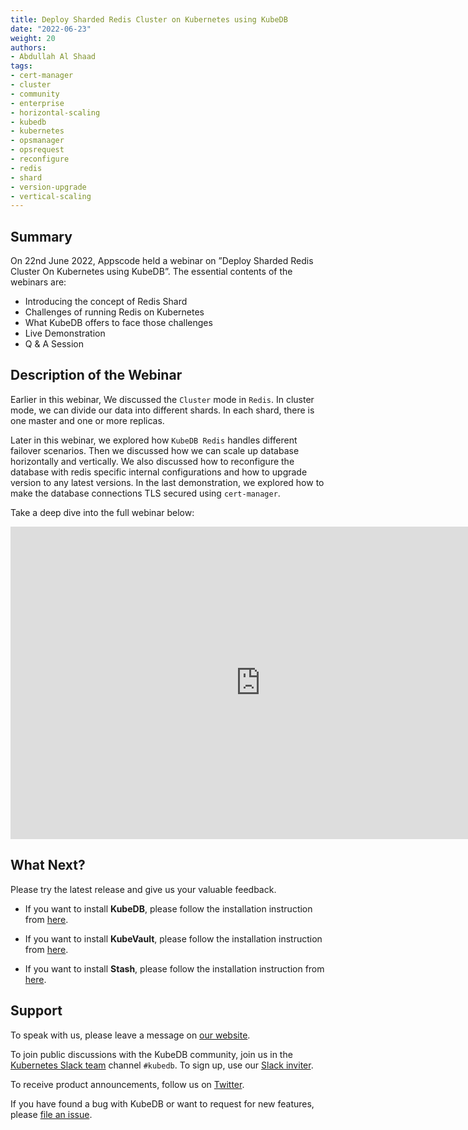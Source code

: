 ```yaml
---
title: Deploy Sharded Redis Cluster on Kubernetes using KubeDB
date: "2022-06-23"
weight: 20
authors:
- Abdullah Al Shaad
tags:
- cert-manager
- cluster
- community
- enterprise
- horizontal-scaling
- kubedb
- kubernetes
- opsmanager
- opsrequest
- reconfigure
- redis
- shard
- version-upgrade
- vertical-scaling
---
```


## Summary

On 22nd June 2022, Appscode held a webinar on ”Deploy Sharded Redis Cluster On Kubernetes using KubeDB”. The essential contents of the webinars are:
- Introducing the concept of Redis Shard
- Challenges of running Redis on Kubernetes
- What KubeDB offers to face those challenges
- Live Demonstration
- Q & A Session

## Description of the Webinar

Earlier in this webinar, We discussed the `Cluster` mode in `Redis`. In cluster mode, we can
divide our data into different shards. In each shard, there is one master and one or more replicas.

Later in this webinar, we explored how `KubeDB Redis` handles different failover scenarios. Then we 
discussed how we can scale up database horizontally and vertically. We also discussed how to reconfigure 
the database with redis specific internal configurations and how to upgrade version to any latest versions.
In the last demonstration, we explored how to make the database connections TLS secured using `cert-manager`.

Take a deep dive into the full webinar below:

<iframe width="800" height="500" src="https://www.youtube.com/embed/J7QI4EzuOVY" title="YouTube video player" frameborder="0" allow="accelerometer; autoplay; clipboard-write; encrypted-media; gyroscope; picture-in-picture" allowfullscreen></iframe>

## What Next?

Please try the latest release and give us your valuable feedback.

* If you want to install **KubeDB**, please follow the installation instruction from [here](https://kubedb.com/docs/v2022.05.24/welcome/).

* If you want to install **KubeVault**, please follow the installation instruction from [here](https://kubevault.com/docs/v2022.06.16/setup/).

* If you want to install **Stash**, please follow the installation instruction from [here](https://stash.run/docs/v2022.06.21/setup/).



## Support

To speak with us, please leave a message on [our website](https://appscode.com/contact/).

To join public discussions with the KubeDB community, join us in the [Kubernetes Slack team](https://kubernetes.slack.com/messages/C8149MREV/) channel `#kubedb`. To sign up, use our [Slack inviter](http://slack.kubernetes.io/).

To receive product announcements, follow us on [Twitter](https://twitter.com/KubeDB).

If you have found a bug with KubeDB or want to request for new features, please [file an issue](https://github.com/kubedb/project/issues/new).

